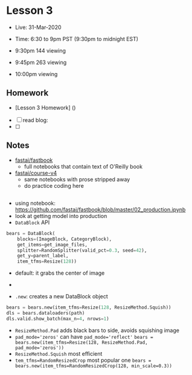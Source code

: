# Lesson 3
- Live:  31-Mar-2020
- Time: 6:30 to 9pm PST  (9:30pm to midnight EST)

- 9:30pm  144 viewing
- 9:45pm  263 viewing
- 10:00pm  viewing

## Homework
- [Lesson 3 Homework] ()

- [ ] read blog: [](https://www.fast.ai/2016/12/29/uses-of-ai/)
- [ ] 


## Notes
- [fastai/fastbook](https://github.com/fastai/fastbook)
  - full notebooks that contain text of O'Reilly book
- [fastai/course-v4](https://github.com/fastai/course-v4) 
  - same notebooks with prose stripped away
  - do practice coding here

## 
- using notebook:  https://github.com/fastai/fastbook/blob/master/02_production.ipynb
- look at getting model into production
- `DataBlock` API
```python
bears = DataBlock(
    blocks=(ImageBlock, CategoryBlock), 
    get_items=get_image_files, 
    splitter=RandomSplitter(valid_pct=0.3, seed=42),
    get_y=parent_label,
    item_tfms=Resize(128))
```
- default: it grabs the center of image
- 

- `.new`: creates a new DataBlock object

```python
bears = bears.new(item_tfms=Resize(128, ResizeMethod.Squish))
dls = bears.dataloaders(path)
dls.valid.show_batch(max_n=4, nrows=1)
```
- `ResizeMethod.Pad` adds black bars to side, avoids squishing image
- `pad_mode='zeros'` can have `pad_mode='reflect'`
`bears = bears.new(item_tfms=Resize(128, ResizeMethod.Pad, pad_mode='zeros'))`
- `ResizeMethod.Squish` most efficient
- `tem_tfms=RandomResizedCrop` most popular one
`bears = bears.new(item_tfms=RandomResizedCrop(128, min_scale=0.3))`

